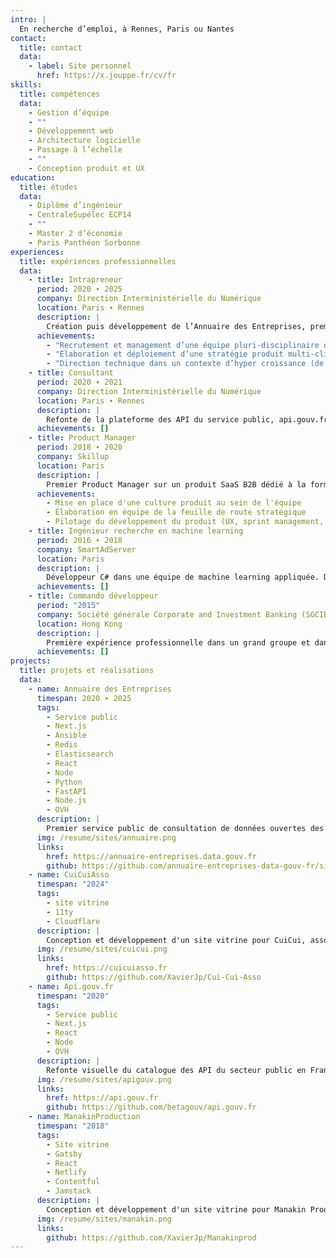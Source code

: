 ```yaml
---
intro: |
  En recherche d’emploi, à Rennes, Paris ou Nantes
contact:
  title: contact
  data:
    - label: Site personnel
      href: https://x.jouppe.fr/cv/fr
skills:
  title: compétences
  data:
    - Gestion d’équipe
    - ""
    - Développement web
    - Architecture logicielle
    - Passage à l’échelle
    - ""
    - Conception produit et UX
education:
  title: études
  data:
    - Diplôme d’ingénieur
    - CentraleSupélec ECP14
    - ""
    - Master 2 d’économie
    - Paris Panthéon Sorbonne
experiences:
  title: expériences professionnelles
  data:
    - title: Intrapreneur
      period: 2020 ∙ 2025
      company: Direction Interministérielle du Numérique
      location: Paris ∙ Rennes
      description: |
        Création puis développement de l’Annuaire des Entreprises, premier site public de consultation de données d’entreprises. Recherche de sponsors au sein de l’administration, élaboration puis execution de la stratégie et passage à l'échelle :
      achievements:
        - "Recrutement et management d’une équipe pluri-disciplinaire de 8 personnes(bizdev, SEO, designer, devoppeurs)"
        - "Élaboration et déploiement d’une stratégie produit multi-client : site public pour entreprises et citoyens, SaaS pour les agents publics, API ouverte pour les développeurs"
        - "Direction technique dans un contexte d’hyper croissance (de zéro à 8M de visites et 150M de requêtes mensuelles en 2025) et de contraintes de sécurité croissantes. Défis de scalabilité de l’infrastructure, de performances applicatives et homologation de sécurité."
    - title: Consultant
      period: 2020 ∙ 2021
      company: Direction Interministérielle du Numérique
      location: Paris ∙ Rennes
      description: |
        Refonte de la plateforme des API du service public, api.gouv.fr
      achievements: []
    - title: Product Manager
      period: 2018 ∙ 2020
      company: Skillup
      location: Paris
      description: |
        Premier Product Manager sur un produit SaaS B2B dédié à la formation en entreprise.
      achievements:
        - Mise en place d'une culture produit au sein de l'équipe
        - Élaboration en équipe de la feuille de route stratégique
        - Pilotage du développement du produit (UX, sprint management, KPIs)
    - title: Ingénieur recherche en machine learning
      period: 2016 ∙ 2018
      company: SmartAdServer
      location: Paris
      description: |
        Développeur C# dans une équipe de machine learning appliquée. Découverte du développement web en concevant des outils de data visualisation (React, D3.js).
      achievements: []
    - title: Commando développeur
      period: "2015"
      company: Société générale Corporate and Investment Banking (SGCIB)
      location: Hong Kong
      description: |
        Première expérience professionnelle dans un grand groupe et dans un cadre international. Développement d’outils de middle office (VB.NET, C#, Python)
      achievements: []
projects:
  title: projets et réalisations
  data:
    - name: Annuaire des Entreprises
      timespan: 2020 ∙ 2025
      tags:
        - Service public
        - Next.js
        - Ansible
        - Redis
        - Elasticsearch
        - React
        - Node
        - Python
        - FastAPI
        - Node.js
        - OVH
      description: |
        Premier service public de consultation de données ouvertes des entreprises. 8M de visites et 150M de requêtes mensuelles en 2025. Hébergement sur des serveurs dédiés OVH, en multi-régions.
      img: /resume/sites/annuaire.png
      links:
        href: https://annuaire-entreprises.data.gouv.fr
        github: https://github.com/annuaire-entreprises-data-gouv-fr/site
    - name: CuiCuiAsso
      timespan: "2024"
      tags:
        - site vitrine
        - 11ty
        - Cloudflare
      description: |
        Conception et développement d'un site vitrine pour CuiCui, association d’édition de fanzines sur le vivant en Bretagne.
      img: /resume/sites/cuicui.png
      links:
        href: https://cuicuiasso.fr
        github: https://github.com/XavierJp/Cui-Cui-Asso
    - name: Api.gouv.fr
      timespan: "2020"
      tags:
        - Service public
        - Next.js
        - React
        - Node
        - OVH
      description: |
        Refonte visuelle du catalogue des API du secteur public en France. Migration d'un site vitrine en Jekyll vers React/Next.js
      img: /resume/sites/apigouv.png
      links:
        href: https://api.gouv.fr
        github: https://github.com/betagouv/api.gouv.fr
    - name: ManakinProduction
      timespan: "2018"
      tags:
        - Site vitrine
        - Gatsby
        - React
        - Netlify
        - Contentful
        - Jamstack
      description: |
        Conception et développement d'un site vitrine pour Manakin Production, structure de production de projets artistiques dans le spectacle vivant. Ce site n’est plus en ligne.
      img: /resume/sites/manakin.png
      links:
        github: https://github.com/XavierJp/Manakinprod
---
```


<!-- You can add any additional markdown content here if needed -->
